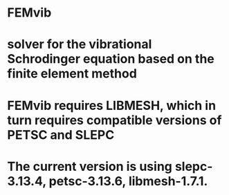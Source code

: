 # FEMvib
# solver for the vibrational Schrodinger equation based on the finite element method
# FEMvib requires LIBMESH, which in turn requires compatible versions of PETSC and SLEPC
# The current version is using slepc-3.13.4, petsc-3.13.6, libmesh-1.7.1.
